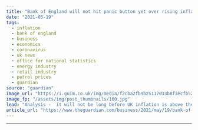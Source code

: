 ```yaml
---
title: "Bank of England will not hit panic button yet over rising inflation"
date: "2021-05-19"
tags: 
  - inflation
  - bank of england
  - business
  - economics
  - coronavirus
  - uk news
  - office for national statistics
  - energy industry
  - retail industry
  - petrol prices
  - guardian
source: "guardian"
image_url: "https://i.guim.co.uk/img/media/f2cba2fb9b25117033b8f3ecfb522d0b37ed995e/23_31_4603_2764/master/4603.jpg?width=460&quality=85&auto=format&fit=max&s=0d15763ff2cf2a3f52fc81769199de7d"
image_fp: "/assets/img/post_thumbnails/160.jpg"
lead: "Analysis -  it will not be long before UK inflation is above the official 2% targetUK inflation more than doubles as energy prices increaseBusiness live updates -  UK inflation more than doubles to 1.5%See all our coronavirus coverageA doubling of the an..."
article_url: "https://www.theguardian.com/business/2021/may/19/bank-of-england-will-not-hit-panic-button-yet-over-rising-inflation"
---
```


---
